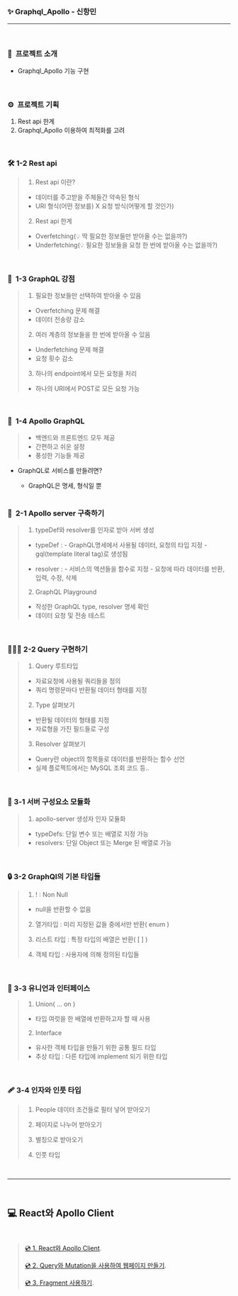 <br />

### ✨ Graphql_Apollo - 신항민

---

<br />

### 💫  프로젝트 소개

- Graphql_Apollo 기능 구현

<br />

### ⚙️  프로젝트 기획

1. Rest api 한계
2. Graphql_Apollo 이용하여 최적화를 고려

<br />

### 🛠 1-2 Rest api

> 1. Rest api 이란?
>
> - 데이터를 주고받을 주체들간 약속된 형식
> - URI 형식(어떤 정보를) X 요청 방식(어떻게 할 것인가)
>
> 2. Rest api 한계
>
> - Overfetching(💡 딱 필요한 정보들만 받아올 수는 없을까?)
> - Underfetching(💡 필요한 정보들을 요청 한 번에 받아올 수는 없을까?)

<br />

### 👀  1-3 GraphQL 강점

> 1. 필요한 정보들만 선택하여 받아올 수 있음
>
> - Overfetching 문제 해결
> - 데이터 전송량 감소
>
> 2. 여러 계층의 정보들을 한 번에 받아올 수 있음
>
> - Underfetching 문제 해결
> - 요청 횟수 감소
>
> 3. 하나의 endpoint에서 모든 요청을 처리
>
> - 하나의 URI에서 POST로 모든 요청 가능

<br />

### 🔨  1-4 Apollo GraphQL

> - 백엔드와 프론트엔드 모두 제공
> - 간편하고 쉬운 설정
> - 풍성한 기능들 제공

- GraphQL로 서비스를 만들려면?

  - GraphQL은 명세, 형식일 뿐

  <br />

### 🔧  2-1 Apollo server 구축하기

> 1. typeDef와 resolver를 인자로 받아 서버 생성
>
> - typeDef : - GraphQL명세에서 사용될 데이터, 요청의 타입 지정 - gql(template literal tag)로 생성됨
>
> - resolver : - 서비스의 액션들을 함수로 지정 - 요청에 따라 데이터를 반환, 입력, 수정, 삭제
>
> 2.  GraphQL Playground
>
> - 작성한 GraphQL type, resolver 명세 확인
> - 데이터 요청 및 전송 테스트

<br />

### 👨🏻‍💻 2-2 Query 구현하기

> 1. Query 루트타입
>
> - 자료요청에 사용될 쿼리들을 정의
> - 쿼리 명령문마다 반환될 데이터 형태를 지정
>
> 2. Type 살펴보기
>
> - 반환될 데이터의 형태를 지정
> - 자료형을 가진 필드들로 구성
>
> 3. Resolver 살펴보기
>
> - Query란 object의 항목들로 데이터를 반환하는 함수 선언
> - 실제 플로젝트에서는 MySQL 조회 코드 등..

<br />

### 🔑 3-1 서버 구성요소 모듈화

> 1. apollo-server 생성자 인자 모듈화
>
> - typeDefs: 단일 변수 또는 배열로 지정 가능
> - resolvers: 단일 Object 또는 Merge 된 배열로 가능

<br />

### 🔒 3-2 GraphQl의 기본 타입들

> 1. ! : Non Null
>
> - null을 반환할 수 없음
>
> 2. 열거타입 : 미리 지정된 값들 중에서만 반환( enum )
>
> 3. 리스트 타입 : 특정 타입의 배열은 반환( [ ] )
>
> 4. 객체 타입 : 사용자에 의해 정의된 타입들

<br />

### 💊 3-3 유니언과 인터페이스

> 1. Union( ... on )
>
> - 타입 여럿을 한 배열에 반환하고자 할 때 사용
>
> 2. Interface
>
> - 유사한 객체 타입을 만들기 위한 공통 필드 타입
> - 추상 타입 : 다른 타입에 implement 되기 위한 타입

<br />

### 🩹 3-4 인자와 인풋 타입

> 1. People 데이터 조건들로 필터 넣어 받아오기
>
> 2. 페이지로 나누어 받아오기
>
> 3. 별칭으로 받아오기
>
> 4. 인풋 타입

<br />

---

<br />

## 💻 React와 Apollo Client

<br />

> [💿 1. React와 Apollo Client](https://www.yalco.kr/@graphql-apollo/4-1/).
>
> [💿 2. Query와 Mutation을 사용하여 웹페이지 만들기](https://www.yalco.kr/@graphqlapollo/4-2/).
>
> [💿 3. Fragment 사용하기](https://www.yalco.kr/@graphql-apollo/4-3/).
